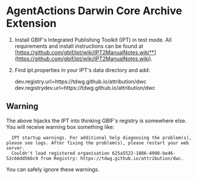 # AgentActions Darwin Core Archive Extension

1. Install GBIF's Integrated Publishing Toolkit (IPT) in test mode. All requirements and install instructions can be found at [https://github.com/gbif/ipt/wiki/IPT2ManualNotes.wiki**](https://github.com/gbif/ipt/wiki/IPT2ManualNotes.wiki).
2. Find ipt.properties in your IPT's data directory and add:

      dev.registry.url=https\://tdwg.github.io/attribution/dwc
      dev.registrydev.url=https\://tdwg.github.io/attribution/dwc

## Warning

The above hijacks the IPT into thinking GBIF's registry is somewhere else. You will receive warning box something like:

      IPT startup warnings. For additional help diagnosing the problem(s), please see logs. After fixing the problem(s), please restart your web server.
      Couldn't load registered organisation 625a5522-1886-4998-be46-52c66dd566c9 from Registry: https://tdwg.github.io/attribution/dwc.

You can safely ignore these warnings.